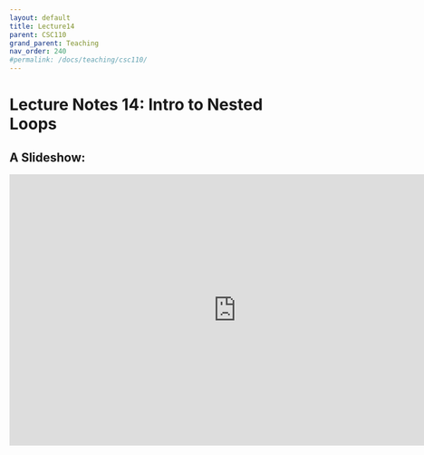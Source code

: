 ```yaml
---
layout: default
title: Lecture14
parent: CSC110
grand_parent: Teaching
nav_order: 240
#permalink: /docs/teaching/csc110/
---  
```

  

Lecture Notes 14: Intro to Nested Loops
===========================================



A Slideshow:
---------------

<iframe src="https://docs.google.com/presentation/d/e/2PACX-1vSlxCDgYb3i-7cZxyPcSsrDFPQqVJjs7GRXrqwgzspWlheOuqsCAEfzPHAeKd8FPtyE1aa6Jz_3Dc49/embed?start=false&loop=false&delayms=60000" frameborder="0" width="800" height="479" allowfullscreen="true" mozallowfullscreen="true" webkitallowfullscreen="true"></iframe>

